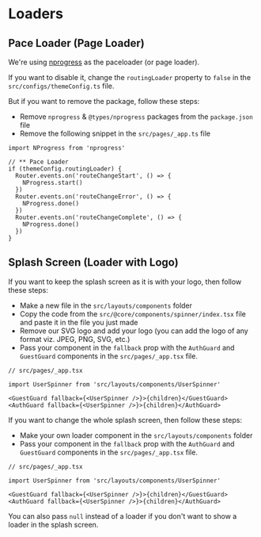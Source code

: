 # Loaders

## Pace Loader (Page Loader)

We're using [nprogress](https://github.com/rstacruz/nprogress) as the paceloader (or page loader).

If you want to disable it, change the `routingLoader` property to `false` in the `src/configs/themeConfig.ts` file.

But if you want to remove the package, follow these steps:

- Remove `nprogress` & `@types/nprogress` packages from the `package.json` file
- Remove the following snippet in the `src/pages/_app.ts` file

```tsx
import NProgress from 'nprogress'

// ** Pace Loader
if (themeConfig.routingLoader) {
  Router.events.on('routeChangeStart', () => {
    NProgress.start()
  })
  Router.events.on('routeChangeError', () => {
    NProgress.done()
  })
  Router.events.on('routeChangeComplete', () => {
    NProgress.done()
  })
}
```

## Splash Screen (Loader with Logo)

If you want to keep the splash screen as it is with your logo, then follow these steps:

- Make a new file in the `src/layouts/components` folder
- Copy the code from the `src/@core/components/spinner/index.tsx` file and paste it in the file you just made
- Remove our SVG logo and add your logo (you can add the logo of any format viz. JPEG, PNG, SVG, etc.)
- Pass your component in the `fallback` prop with the `AuthGuard` and `GuestGuard` components in the `src/pages/_app.tsx` file.

```tsx
// src/pages/_app.tsx

import UserSpinner from 'src/layouts/components/UserSpinner'

<GuestGuard fallback={<UserSpinner />}>{children}</GuestGuard>
<AuthGuard fallback={<UserSpinner />}>{children}</AuthGuard>
```

If you want to change the whole splash screen, then follow these steps:

- Make your own loader component in the `src/layouts/components` folder
- Pass your component in the `fallback` prop with the `AuthGuard` and `GuestGuard` components in the `src/pages/_app.tsx` file.

```tsx
// src/pages/_app.tsx

import UserSpinner from 'src/layouts/components/UserSpinner'

<GuestGuard fallback={<UserSpinner />}>{children}</GuestGuard>
<AuthGuard fallback={<UserSpinner />}>{children}</AuthGuard>
```

You can also pass `null` instead of a loader if you don't want to show a loader in the splash screen.
